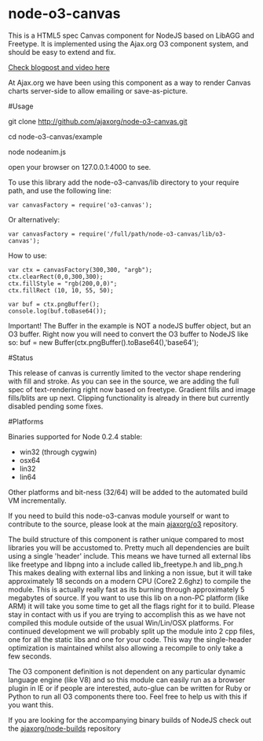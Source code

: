 # node-o3-canvas

This is a HTML5 spec Canvas component for NodeJS based on LibAGG and Freetype.
It is implemented using the Ajax.org O3 component system, and should be easy to extend and fix. 

[Check blogpost and video here](http://ajaxorg.posterous.com/canvas-api-for-nodejs)

At Ajax.org we have been using this component as a way to render Canvas charts server-side to allow emailing or save-as-picture.

#Usage

git clone http://github.com/ajaxorg/node-o3-canvas.git

cd node-o3-canvas/example

node nodeanim.js

open your browser on 127.0.0.1:4000 to see.

To use this library add the node-o3-canvas/lib directory to your require path, and use the following line:

    var canvasFactory = require('o3-canvas');

Or alternatively: 

    var canvasFactory = require('/full/path/node-o3-canvas/lib/o3-canvas'); 

How to use:
	
	var ctx = canvasFactory(300,300, "argb");
	ctx.clearRect(0,0,300,300);
	ctx.fillStyle = "rgb(200,0,0)";
    ctx.fillRect (10, 10, 55, 50);
	
	var buf = ctx.pngBuffer();
	console.log(buf.toBase64());

Important! The Buffer in the example is NOT a nodeJS buffer object, but an O3 buffer.
Right now you will need to convert the O3 buffer to NodeJS like so:
		buf = new Buffer(ctx.pngBuffer().toBase64(),'base64');

#Status
	
This release of canvas is currently limited to the vector shape rendering with fill and stroke.
As you can see  in the source, we are adding the full spec of text-rendering right now based on freetype. Gradient fills and image fills/blits are up next. Clipping functionality is already in there but currently disabled pending some fixes. 

#Platforms

Binaries supported for Node 0.2.4 stable:

 * win32 (through cygwin)
 * osx64
 * lin32
 * lin64

Other platforms and bit-ness (32/64) will be added to the automated build VM incrementally.

If you need to build this node-o3-canvas module yourself or want to contribute to the source, please look at the main [ajaxorg/o3](http://github.com/ajaxorg/o3) repository.

The build structure of this component is rather unique compared to most libraries you will be accustomed to. Pretty much all dependencies are built using a single 'header' include. This means we have turned all external libs like freetype and libpng into a include called lib_freetype.h and lib_png.h This makes dealing with external libs and linking a non issue, but it will take approximately 18 seconds on a modern CPU (Core2 2.6ghz) to compile the module. This is actually really fast as its burning through approximately 5 megabytes of source.
If you want to use this lib on a non-PC platform (like ARM) it will take you some time to get all the flags right for it to build. Please stay in contact with us if you are trying to accomplish this as we have not compiled this module outside of the usual Win/Lin/OSX platforms. For continued development we will probably split up the module into 2 cpp files, one for all the static libs and one for your code. This way the single-header optimization is maintained whilst also allowing a recompile to only take a few seconds.

The O3 component definition is not dependent on any particular dynamic language engine (like V8) and so this module can easily run as a browser plugin in IE or if people are interested, auto-glue can be written for Ruby or Python to run all O3 components there too. Feel free to help us with this if you want this.

If you are looking for the accompanying binary builds of NodeJS check out the 
[ajaxorg/node-builds](http://github.com/ajaxorg/node-builds) repository